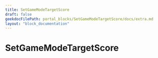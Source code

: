 ```yaml
---
title: SetGameModeTargetScore
draft: false
geekdocFilePath: portal_blocks/SetGameModeTargetScore/docs/extra.md
layout: "block_documentation"
---
```

# SetGameModeTargetScore